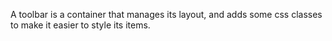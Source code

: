 A toolbar is a container that manages its layout, and adds some css classes 
to make it easier to style its items.